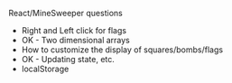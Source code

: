 React/MineSweeper questions

- Right and Left click for flags
- OK - Two dimensional arrays
- How to customize the display of squares/bombs/flags
- OK - Updating state, etc.
- localStorage
